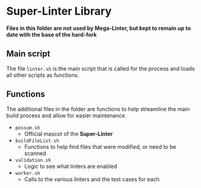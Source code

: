 # Super-Linter Library

**Files in this folder are not used by Mega-Linter, but kept to remain up to date with the base of the hard-fork**

## Main script

The file `linter.sh` is the main script that is called for the process and loads all other scripts as functions.

## Functions

The additional files in the folder are functions to help streamline the main build process and allow for easier maintenance.

- `possum.sh`
  - Official mascot of the **Super-Linter**
- `buildFileList.sh`
  - Functions to help find files that were modified, or need to be scanned
- `validation.sh`
  - Logic to see what linters are enabled
- `worker.sh`
  - Calls to the various linters and the test cases for each
